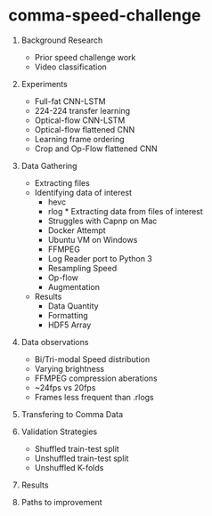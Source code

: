 # comma-speed-challenge
1. Background Research
   * Prior speed challenge work
   * Video classification
2. Experiments
   * Full-fat CNN-LSTM
   * 224-224 transfer learning
   * Optical-flow CNN-LSTM
   * Optical-flow flattened CNN
   * Learning frame ordering
   * Crop and Op-Flow flattened CNN

3. Data Gathering
      * Extracting files
      * Identifying data of interest
        * hevc
        * rlog
       * Extracting data from files of interest
        * Struggles with  Capnp on Mac
        * Docker Attempt
        * Ubuntu VM on Windows
        * FFMPEG
        * Log Reader port to Python 3
        * Resampling Speed
        * Op-flow
        * Augmentation
      * Results
        * Data Quantity
        * Formatting
        * HDF5 Array
4. Data observations
	* Bi/Tri-modal Speed distribution
	* Varying brightness
	* FFMPEG compression aberations
	* ~24fps vs 20fps
	* Frames less frequent than .rlogs
5. Transfering to Comma Data
6. Validation Strategies
   * Shuffled train-test split
   * Unshuffled train-test split 
   * Unshuffled K-folds
7. Results
8. Paths to improvement
